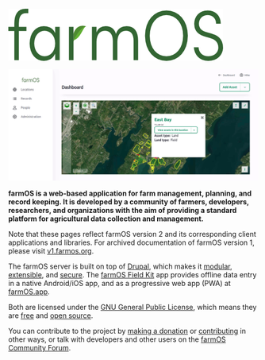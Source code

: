 ![farmOS](./img/farmOS.png)

![farmOS Screenshot](./img/screenshot.png)

**farmOS is a web-based application for farm management, planning, and record
keeping. It is developed by a community of farmers, developers, researchers, and
organizations with the aim of providing a standard platform for agricultural
data collection and management.**

Note that these pages reflect farmOS version 2 and its corresponding client
applications and libraries. For archived documentation of farmOS version 1,
please visit [v1.farmos.org].

The farmOS server is built on top of [Drupal], which makes it [modular],
[extensible], and [secure]. The [farmOS Field Kit] app provides offline data
entry in a native Android/iOS app, and as a progressive web app (PWA) at
[farmOS.app].

Both are licensed under the [GNU General Public License], which means they are
[free] and [open source].

You can contribute to the project by [making a donation] or [contributing] in
other ways, or talk with developers and other users on the
[farmOS Community Forum].

[v1.farmOS.org]: https://v1.farmos.org
[Drupal]: https://drupal.org
[modular]: http://en.wikipedia.org/wiki/Modular_programming
[extensible]: https://www.drupal.org/download
[secure]: http://www.drupal.org/documentation/is-drupal-secure
[farmOS Field Kit]: /guide/app
[farmOS.app]: https://farmOS.app
[User Guide]: /guide
[farmOS Community Forum]: https://farmOS.discourse.group
[making a donation]: /donate
[contributing]: /community/contribute
[GNU General Public License]: https://www.gnu.org/licenses/old-licenses/gpl-2.0.html
[free]: https://en.wikipedia.org/wiki/Free_software
[open source]: http://en.wikipedia.org/wiki/Open_source
